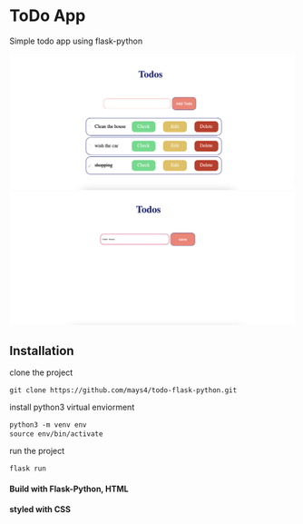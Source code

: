 # ToDo App
Simple todo app using flask-python

![homepage](./assets/todo-python.png)
![editpage](./assets/edit-todo-python.png)
## Installation
clone the project
```
git clone https://github.com/mays4/todo-flask-python.git
```
install python3 virtual enviorment 
```
python3 -m venv env
source env/bin/activate
```
run the project
```
flask run 

```



#### Build with Flask-Python, HTML
#### styled with CSS